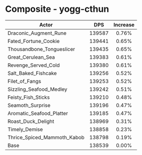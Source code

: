 # Composite - yogg-cthun
| Actor | DPS | Increase |
|---|:---:|:---:|
|Draconic_Augment_Rune|139587|0.76%|
|Fated_Fortune_Cookie|139441|0.65%|
|Thousandbone_Tongueslicer|139435|0.65%|
|Great_Cerulean_Sea|139383|0.61%|
|Revenge_Served_Cold|139380|0.61%|
|Salt_Baked_Fishcake|139256|0.52%|
|Filet_of_Fangs|139253|0.52%|
|Sizzling_Seafood_Medley|139242|0.51%|
|Feisty_Fish_Sticks|139210|0.48%|
|Seamoth_Surprise|139196|0.47%|
|Aromatic_Seafood_Platter|139185|0.47%|
|Roast_Duck_Delight|138969|0.31%|
|Timely_Demise|138858|0.23%|
|Thrice_Spiced_Mammoth_Kabob|138798|0.19%|
|Base|138539|0.00%|
